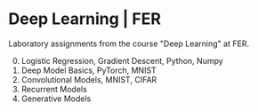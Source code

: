 # Deep Learning | FER

Laboratory assignments from the course "Deep Learning" at FER.

0. Logistic Regression, Gradient Descent, Python, Numpy
1. Deep Model Basics, PyTorch, MNIST
2. Convolutional Models, MNIST, CIFAR
3. Recurrent Models
4. Generative Models
